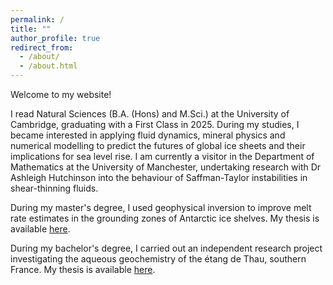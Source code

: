 ```yaml
---
permalink: /
title: ""
author_profile: true
redirect_from: 
  - /about/
  - /about.html
---
```


Welcome to my website! 

I read Natural Sciences (B.A. (Hons) and M.Sci.) at the University of Cambridge, graduating with a First Class in 2025. During my studies, I became interested in applying fluid dynamics, mineral physics and numerical modelling to predict the futures of global ice sheets and their implications for sea level rise. I am currently a visitor in the Department of Mathematics at the University of Manchester, undertaking research with Dr Ashleigh Hutchinson into the behaviour of Saffman-Taylor instabilities in shear-thinning fluids.

During my master's degree, I used geophysical inversion to improve melt rate estimates in the grounding zones of Antarctic ice shelves. My thesis is available <a href="/pdfs/Part_III_Dissertation_rjc213.pdf">here</a>.

During my bachelor's degree, I carried out an independent research project investigating the aqueous geochemistry of the étang de Thau, southern France. My thesis is available <a href="/pdfs/Part II Report Reefe Conley.pdf">here</a>.